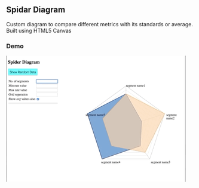## Spidar Diagram
Custom diagram to compare different metrics with its standards or average. Built using HTML5 Canvas


### Demo
![Spidar Diagram Demo](images/spidar-diagram.gif)
